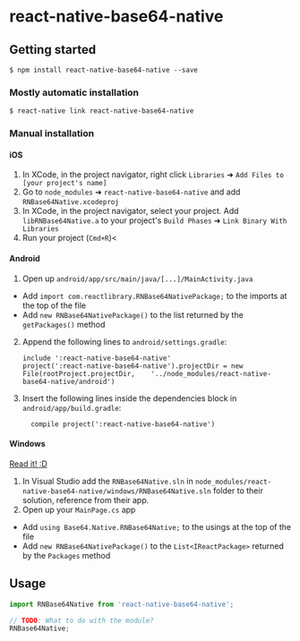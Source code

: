 
# react-native-base64-native

## Getting started

`$ npm install react-native-base64-native --save`

### Mostly automatic installation

`$ react-native link react-native-base64-native`

### Manual installation


#### iOS

1. In XCode, in the project navigator, right click `Libraries` ➜ `Add Files to [your project's name]`
2. Go to `node_modules` ➜ `react-native-base64-native` and add `RNBase64Native.xcodeproj`
3. In XCode, in the project navigator, select your project. Add `libRNBase64Native.a` to your project's `Build Phases` ➜ `Link Binary With Libraries`
4. Run your project (`Cmd+R`)<

#### Android

1. Open up `android/app/src/main/java/[...]/MainActivity.java`
  - Add `import com.reactlibrary.RNBase64NativePackage;` to the imports at the top of the file
  - Add `new RNBase64NativePackage()` to the list returned by the `getPackages()` method
2. Append the following lines to `android/settings.gradle`:
  	```
  	include ':react-native-base64-native'
  	project(':react-native-base64-native').projectDir = new File(rootProject.projectDir, 	'../node_modules/react-native-base64-native/android')
  	```
3. Insert the following lines inside the dependencies block in `android/app/build.gradle`:
  	```
      compile project(':react-native-base64-native')
  	```

#### Windows
[Read it! :D](https://github.com/ReactWindows/react-native)

1. In Visual Studio add the `RNBase64Native.sln` in `node_modules/react-native-base64-native/windows/RNBase64Native.sln` folder to their solution, reference from their app.
2. Open up your `MainPage.cs` app
  - Add `using Base64.Native.RNBase64Native;` to the usings at the top of the file
  - Add `new RNBase64NativePackage()` to the `List<IReactPackage>` returned by the `Packages` method


## Usage
```javascript
import RNBase64Native from 'react-native-base64-native';

// TODO: What to do with the module?
RNBase64Native;
```
  